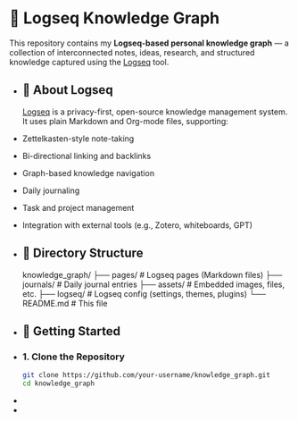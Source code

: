 # 🧠 Logseq Knowledge Graph

This repository contains my **Logseq-based personal knowledge graph** — a collection of interconnected notes, ideas, research, and structured knowledge captured using the [Logseq](https://logseq.com/) tool.
- ## 📘 About Logseq
  
  [Logseq](https://logseq.com/) is a privacy-first, open-source knowledge management system. It uses plain Markdown and Org-mode files, supporting:
- Zettelkasten-style note-taking
- Bi-directional linking and backlinks
- Graph-based knowledge navigation
- Daily journaling
- Task and project management
- Integration with external tools (e.g., Zotero, whiteboards, GPT)
- ## 📁 Directory Structure
  
  knowledge_graph/
  ├── pages/ # Logseq pages (Markdown files)
  ├── journals/ # Daily journal entries
  ├── assets/ # Embedded images, files, etc.
  ├── logseq/ # Logseq config (settings, themes, plugins)
  └── README.md # This file
- ## 🚀 Getting Started
- ### 1. Clone the Repository
  
  ```bash
  git clone https://github.com/your-username/knowledge_graph.git
  cd knowledge_graph
  ```
-
-